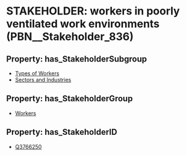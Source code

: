 # STAKEHOLDER: __workers in poorly ventilated work environments__ (PBN__Stakeholder_836)

## Property: has_StakeholderSubgroup

* [Types of Workers](PBN__StakeholderSubgroup_22)
* [Sectors and Industries](PBN__StakeholderSubgroup_25)

## Property: has_StakeholderGroup

* [Workers](PBN__StakeholderGroup_2)

## Property: has_StakeholderID

* [Q3766250](Q3766250)

